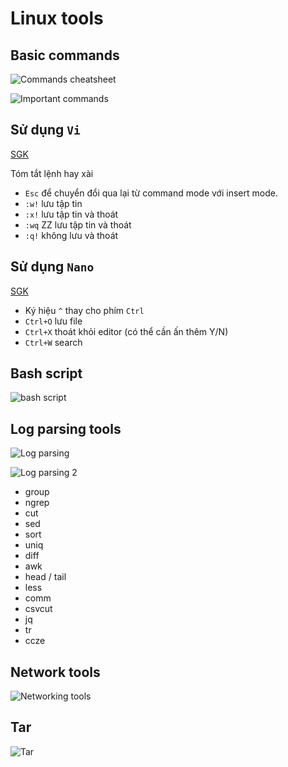 # Linux tools

## Basic commands 

![Commands cheatsheet](https://i.pinimg.com/736x/5b/90/77/5b90777aec62fd0aaa79be688b41a578.jpg)

![Important commands](https://i.pinimg.com/736x/e8/2b/76/e82b7605591eb8de3fe5be75a6d2793c.jpg)

## Sử dụng `Vi`

[SGK](https://helpdesk.inet.vn/knowledgebase/huong-dan-co-ban-su-dung-vi-trong-linux)

Tóm tắt lệnh hay xài
- `Esc` để chuyển đổi qua lại từ command mode với insert mode.
- `:w!` lưu tập tin
- `:x!` lưu tập tin và thoát
- `:wq` ZZ lưu tập tin và thoát
- `:q!` không lưu và thoát

## Sử dụng `Nano`

[SGK](https://hocvps.com/cach-su-dung-nano-editor/)

- Ký hiệu `^` thay cho phím `Ctrl`
- `Ctrl+O` lưu file
- `Ctrl+X` thoát khỏi editor (có thể cần ấn thêm Y/N)
- `Ctrl+W` search

## Bash script

![bash script](https://i.pinimg.com/736x/4d/a0/b0/4da0b09e5ec6ed7293940ec1c2ea39ba.jpg)

## Log parsing tools

![Log parsing](https://i.pinimg.com/originals/7e/b1/5e/7eb15ecc6732d3f5cb9922393a375891.jpg)

![Log parsing 2](https://i.pinimg.com/564x/a1/1f/e7/a11fe7f0794e13a70856bf175acc5bfb.jpg)

- group
- ngrep
- cut
- sed
- sort
- uniq
- diff
- awk
- head / tail
- less
- comm
- csvcut
- jq
- tr
- ccze

## Network tools

![Networking tools](https://i.pinimg.com/originals/c4/43/ff/c443ff43401968352c102d21972ca902.png)

## Tar 

![Tar](https://i.pinimg.com/736x/bd/2a/10/bd2a10bc6267d22a2f1e693071c66a4c.jpg)